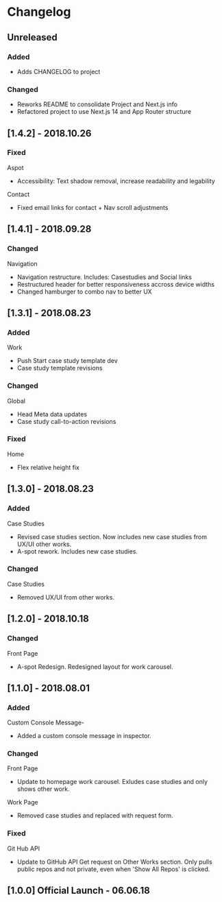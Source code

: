 # Changelog

## Unreleased
### Added
- Adds CHANGELOG to project

### Changed
- Reworks README to consolidate Project and Next.js info
- Refactored project to use Next.js 14 and App Router structure

## [1.4.2] - 2018.10.26
### Fixed
Aspot
- Accessibility: Text shadow removal, increase readability and legability

Contact
- Fixed email links for contact + Nav scroll adjustments

## [1.4.1] - 2018.09.28
### Changed
Navigation
- Navigation restructure. Includes: Casestudies and Social links
- Restructured header for better responsiveness accross device widths
- Changed hamburger to combo nav to better UX

## [1.3.1] - 2018.08.23
### Added
Work
- Push Start case study template dev
- Case study template revisions

### Changed
Global
- Head Meta data updates
- Case study call-to-action revisions

### Fixed
Home
- Flex relative height fix

## [1.3.0] - 2018.08.23
### Added
Case Studies
- Revised case studies section. Now includes new case studies from UX/UI other works. 
- A-spot rework. Includes new case studies.

### Changed
Case Studies
- Removed UX/UI from other works.

## [1.2.0] - 2018.10.18
### Changed
Front Page
- A-spot Redesign. Redesigned layout for work carousel.

## [1.1.0] - 2018.08.01
### Added
Custom Console Message-
- Added a custom console message in inspector.

### Changed
Front Page
- Update to homepage work carousel. Exludes case studies and only shows other work.

Work Page
- Removed case studies and replaced with request form.

### Fixed
Git Hub API
- Update to GitHub API Get request on Other Works section. Only pulls public repos and not private, even when 'Show All Repos' is clicked.

## [1.0.0] Official Launch - 06.06.18